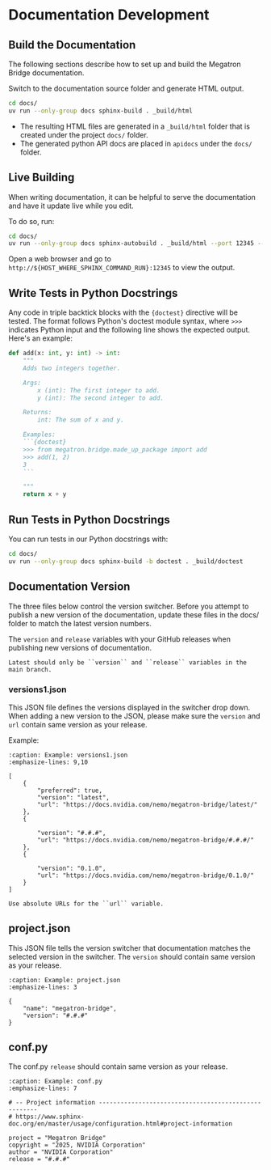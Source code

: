 # Documentation Development

## Build the Documentation

The following sections describe how to set up and build the Megatron Bridge documentation.

Switch to the documentation source folder and generate HTML output.

```sh
cd docs/
uv run --only-group docs sphinx-build . _build/html
```

* The resulting HTML files are generated in a `_build/html` folder that is created under the project `docs/` folder.
* The generated python API docs are placed in `apidocs` under the `docs/` folder.

## Live Building

When writing documentation, it can be helpful to serve the documentation and have it update live while you edit.

To do so, run:

```sh
cd docs/
uv run --only-group docs sphinx-autobuild . _build/html --port 12345 --host 0.0.0.0
```

Open a web browser and go to `http://${HOST_WHERE_SPHINX_COMMAND_RUN}:12345` to view the output.


## Write Tests in Python Docstrings

Any code in triple backtick blocks with the `{doctest}` directive will be tested. The format follows Python's doctest module syntax, where `>>>` indicates Python input and the following line shows the expected output. Here's an example:

```python
def add(x: int, y: int) -> int:
    """
    Adds two integers together.

    Args:
        x (int): The first integer to add.
        y (int): The second integer to add.

    Returns:
        int: The sum of x and y.

    Examples:
    ```{doctest}
    >>> from megatron.bridge.made_up_package import add
    >>> add(1, 2)
    3
    ```

    """
    return x + y
```

## Run Tests in Python Docstrings

You can run tests in our Python docstrings with:

```sh
cd docs/
uv run --only-group docs sphinx-build -b doctest . _build/doctest
```

## Documentation Version

The three files below control the version switcher. Before you attempt to publish a new version of the documentation, update these files in the docs/ folder to match the latest version numbers.


The ``version`` and ``release`` variables with your GitHub releases when publishing new versions of documentation.


```{danger}
Latest should only be ``version`` and ``release`` variables in the main branch.
```

### versions1.json

This JSON file defines the versions displayed in the switcher drop down. When adding a new version to the JSON, please make sure the ``version`` and ``url`` contain same version as your release.

Example:


```{code-block} json
:caption: Example: versions1.json 
:emphasize-lines: 9,10

[
    {
        "preferred": true,
        "version": "latest",
        "url": "https://docs.nvidia.com/nemo/megatron-bridge/latest/"
    },
    {

        "version": "#.#.#",
        "url": "https://docs.nvidia.com/nemo/megatron-bridge/#.#.#/"
    },
    {

        "version": "0.1.0",
        "url": "https://docs.nvidia.com/nemo/megatron-bridge/0.1.0/"
    }
]
```

```{tip}
Use absolute URLs for the ``url`` variable.
```

## project.json

This JSON file tells the version switcher that documentation matches the selected version in the switcher. The ``version`` should contain same version as your release.

```{code-block} json
:caption: Example: project.json 
:emphasize-lines: 3

{
    "name": "megatron-bridge",
    "version": "#.#.#"
}
```



## conf.py

The conf.py ``release`` should contain same version as your release.

```{code-block} python
:caption: Example: conf.py 
:emphasize-lines: 7

# -- Project information -----------------------------------------------------
# https://www.sphinx-doc.org/en/master/usage/configuration.html#project-information

project = "Megatron Bridge"
copyright = "2025, NVIDIA Corporation"
author = "NVIDIA Corporation"
release = "#.#.#"
```